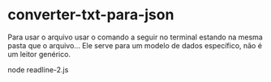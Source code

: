 # converter-txt-para-json


Para usar o arquivo usar o comando a seguir no terminal estando na mesma pasta que o arquivo...
Ele serve para um modelo de dados específico, não é um leitor genérico.

node readline-2.js
